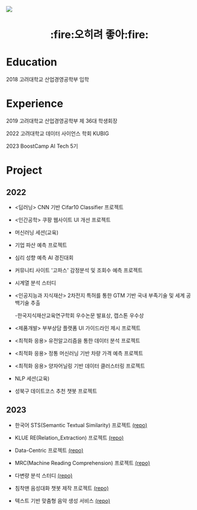 <!--
**gyubinc/gyubinc** is a ✨ _special_ ✨ repository because its `README.md` (this file) appears on your GitHub profile.

Here are some ideas to get you started:

- 🔭 I’m currently working on ...
- 🌱 I’m currently learning ...
- 👯 I’m looking to collaborate on ...
- 🤔 I’m looking for help with ...
- 💬 Ask me about ...
- 📫 How to reach me: ...
- 😄 Pronouns: ...
- ⚡ Fun fact: ...
-->

<img src="https://img.shields.io/badge/Python-3776AB?style=for-the-badge&logo=Python&logoColor=white">

<h1 align="center">:fire:오히려 좋아:fire:</h1>

# Education

2018 고려대학교 산업경영공학부 입학

# Experience

2019 고려대학교 산업경영공학부 제 36대 학생회장

2022 고려대학교 데이터 사이언스 학회 KUBIG

2023 BoostCamp AI Tech 5기

# Project 

## 2022

* <딥러닝> CNN 기반 Cifar10 Classifier 프로젝트

* <인간공학> 쿠팡 웹사이트 UI 개선 프로젝트

* <KUBIG> 머신러닝 세션(교육)

* <KUBIG> 기업 파산 예측 프로젝트

* <KUBIG> 심리 성향 예측 AI 경진대회

* <KUBIG> 커뮤니티 사이트 '고파스' 감정분석 및 조회수 예측 프로젝트

* <KUBIG> 시계열 분석 스터디

* <인공지능과 지식재산> 2차전지 특허를 통한 GTM 기반 국내 부족기술 및 세계 공백기술 추출
  
  -한국지식재산교육연구학회 우수논문 발표상, 캡스톤 우수상

* <제품개발> 부부상담 플랫폼 UI 가이드라인 제시 프로젝트

* <최적화 응용> 유전알고리즘을 통한 데이터 분석 프로젝트

* <최적화 응용> 정통 머신러닝 기반 차량 가격 예측 프로젝트

* <최적화 응용> 양자어닐링 기반 데이터 클러스터링 프로젝트

* <KUBIG> NLP 세션(교육)

* <KUBIG> 성북구 데이트코스 추천 챗봇 프로젝트

## 2023
  
* <BoostCamp> 한국어 STS(Semantic Textual Similarity) 프로젝트 [(repo)](https://github.com/gyubinc/Semantic_Text_Similarity_Task)
  
* <BoostCamp> KLUE RE(Relation_Extraction) 프로젝트 [(repo)](https://github.com/gyubinc/KLUE_RE_Task)

* <BoostCamp> Data-Centric 프로젝트 [(repo)](https://github.com/gyubinc/Datacentric-Project)
  
* <BoostCamp> MRC(Machine Reading Comprehension) 프로젝트 [(repo)](https://github.com/gyubinc/MRC-Project)
  
* <KUBIG> 다변량 분석 스터디 [(repo)](https://github.com/gyubinc/Multivariate_Data_Analysis_study)
  
* <KUBIG> 침착맨 음성대화 챗봇 제작 프로젝트 [(repo)](https://github.com/gyubinc/Voice-Chatbot-Project)

* <BoostCamp> 텍스트 기반 맞춤형 음악 생성 서비스 [(repo)](https://github.com/gyubinc/TexTuneS_Text2Music_Generation)
